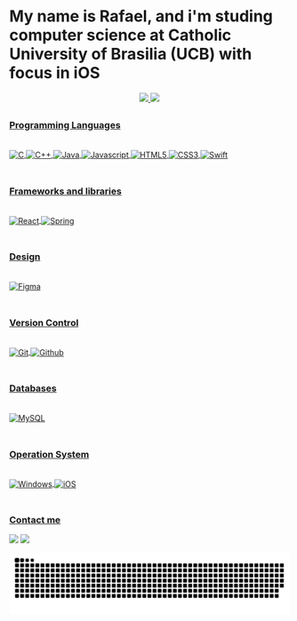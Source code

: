 <h1>My name is Rafael, and i'm studing computer science at Catholic University of Brasilia (UCB) with focus in iOS</h1>

<div align="center">
  <a href="https://github.com/RafaelOsiro">
  <img height="140" src="https://github-readme-stats.vercel.app/api?username=RafaelOsiro&show_icons=true&theme=highcontrast&include_all_commits=true&count_private=trueborder_radius15"/>
  <img height="140" src="https://github-readme-stats.vercel.app/api/top-langs/?username=RafaelOsiro&layout=compact&langs_count=7&theme=highcontrast&count_private=trueborder_radius15"/> 
</div>

##
<h3>Programming Languages</h3>
<div style="display: inline_block"><br>
  <img align="center" alt="C" height="30" width="75" src="https://img.shields.io/badge/c%20-%2300599C.svg?&style=for-the-badge&logo=c&logoColor=white">
  <img align="center" alt="C++" height="30" width="75" src="https://img.shields.io/badge/c++%20-%2300599C.svg?&style=for-the-badge&logo=c%2B%2B&ogoColor=whit">
  <img align="center" alt="Java" height="30" width="65" src="https://img.shields.io/badge/java-%23ED8B00.svg?&style=for-the-badge&logo=java&logoColor=white">
  <img align="center" alt="Javascript" height="30" width="85" src="https://img.shields.io/badge/javascript%20-%23323330.svg?&style=for-the-badge&logo=javascript&logoColor=%23F7DF1E">
  <img align="center" alt="HTML5" height="30" width="75" src="https://img.shields.io/badge/html5%20-%23E34F26.svg?&style=for-the-badge&logo=html5&logoColor=white">
  <img align="center" alt="CSS3" height="30" width="75" src="https://img.shields.io/badge/css3%20-%231572B6.svg?&style=for-the-badge&logo=css3&logoColor=white">
  <img align="center" alt="Swift" height="30" width="75" src="https://img.shields.io/badge/swift-%23FA7343.svg?&style=for-the-badge&logo=swift&logoColor=white">
</div></br>
  
## 
<h3>Frameworks and libraries</h3>
<div style="display: inline_block"><br>
    <img align="center" alt="React" height="30" width="75" src="https://img.shields.io/badge/react%20-%2320232a.svg?&style=for-the-badge&logo=react&logoColor=%2361DAFB">
    <img align="center" alt="Spring" height="30" width="75" src="https://img.shields.io/badge/spring%20-%236DB33F.svg?&style=for-the-badge&logo=spring&logoColor=white">
</div></br>
  
## 
<h3>Design</h3>
<div style="display: inline_block"><br>
  <img align="center" alt="Figma" height="30" width="75" src="https://img.shields.io/badge/figma%20-%23F24E1E.svg?&style=for-the-badge&logo=figma&logoColor=white">
</div></br>

## 
<h3>Version Control</h3>
<div style="display: inline_block"><br>
  <img align="center" alt="Git" height="30" width="75" src="https://img.shields.io/badge/git%20-%23F05033.svg?&style=for-the-badge&logo=git&logoColor=white">
  <img align="center" alt="Github" height="30" width="85" src="https://img.shields.io/badge/github%20-%23121011.svg?&style=for-the-badge&logo=github&logoColor=white">
</div></br>
  
## 
<h3>Databases</h3>
<div style="display: inline_block"><br>
  <img align="center" alt="MySQL" height="30" width="75" src="https://img.shields.io/badge/mysql-%2300f.svg?&style=for-the-badge&logo=mysql&logoColor=white">
<!--   <img align="center" alt="Postgres" height="30" width="85" src="https://img.shields.io/badge/postgres-%23316192.svg?&style=for-the-badge&logo=postgresql&logoColor=white"> -->
</div></br>
  
## 
<h3>Operation System</h3>
<div style="display: inline_block"><br>
  <img align="center" alt="Windows" height="30" width="75" src="https://img.shields.io/badge/Windows-0078D6?style=for-the-badge&logo=windows&logoColor=white">
  <img align="center" alt="iOS" height="30" width="75" src="https://img.shields.io/badge/iOS-000000?style=for-the-badge&logo=ios&logoColor=white">
</div></br>
  
## 
<h3>Contact me</h3>
<div>
  <a href="https://linkedin.com/in/rafael-riki-ogawa-osiro-03073a223" target="_blank"><img src="https://img.shields.io/badge/-LinkedIn-%230077B5?style=for-the-badge&logo=linkedin&logoColor=white" target="_blank"></a>
  <a href="mailto:rafaelosiro@hotmail.com"><img src="https://img.shields.io/badge/Outlook-0078D4?style=for-the-badge&logo=microsoft-outlook&logoColor=white" target="_blank"></a>
  
  ![Snake animation](https://github.com/RafaelOsiro/rafaelosiro/blob/main/github-user-contribution.svg)
 
</div>
